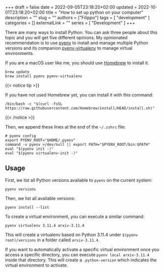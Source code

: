 +++ 
draft = false
date = 2022-09-05T23:18:20+02:00
updated = 2022-10-01T23:18:20+02:00
title = "How to set up python on your computer"
description = ""
slug = ""
authors = ["Filippo"]
tags = [
    "development"
]
categories = []
externalLink = ""
series = [
    "Development"
]
+++

<span class="firstcharacter">T</span>here are many ways to install Python.
You can ask three people about this topic and you will get five different opinions.
My opinionated recommendation is to use [pyenv](https://github.com/pyenv/pyenv)
to install and manage multiple Python versions
and its companion [pyenv-virtualenv](https://github.com/pyenv/pyenv-virtualenv)
to manage virtual environments.

If you are a macOS user like me,
you should use [Homebrew](https://brew.sh/) to install it.

```shell
brew update
brew install pyenv pyenv-virtualenv
```

{{< notice tip >}}

If you have not used Homebrew yet, you can install it with this command:

```shell
/bin/bash -c "$(curl -fsSL https://raw.githubusercontent.com/Homebrew/install/HEAD/install.sh)"
```

{{< /notice >}}

Then, we append these lines at the end of the `~/.zshrc` file:

```shell
# pyenv config
export PYENV_ROOT="$HOME/.pyenv"
command -v pyenv >/dev/null || export PATH="$PYENV_ROOT/bin:$PATH"
eval "$(pyenv init -)"
eval "$(pyenv virtualenv-init -)"
```

## Usage

First, we list all Python versions available to `pyenv` on the current system:

```shell
pyenv versions
```

Then, we list all available versions:

```shell
pyenv install --list
```

To create a virtual environment, you can execute a similar command:

```shell
pyenv virtualenv 3.11.4 arxiv-3.11.4
```

This will create a virtualenv based on Python 3.11.4 under `$(pyenv root)/versions`
in a folder called `arxiv-3.11.4`.

If you want to automatically activate a specific virtual environment once you access
a specific directory, you can execute `pyenv local arxiv-3.11.4` inside that directory.
This will create a `.python-version` which indicates the virtual environment to activate.
